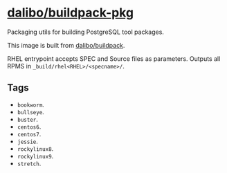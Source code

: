 # [dalibo/buildpack-pkg](https://hub.docker.com/r/dalibo/buildpack-pkg)

Packaging utils for building PostgreSQL tool packages.

This image is built from
[dalibo/buildpack](https://hub.dalibo.com/r/dalibo/buildpack).

RHEL entrypoint accepts SPEC and Source files as parameters.
Outputs all RPMS in `_build/rhel<RHEL>/<specname>/`.


## Tags

- `bookworm`.
- `bullseye`.
- `buster`.
- `centos6`.
- `centos7`.
- `jessie`.
- `rockylinux8`.
- `rockylinux9`.
- `stretch`.

